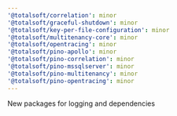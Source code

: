 ```yaml
---
'@totalsoft/correlation': minor
'@totalsoft/graceful-shutdown': minor
'@totalsoft/key-per-file-configuration': minor
'@totalsoft/multitenancy-core': minor
'@totalsoft/opentracing': minor
'@totalsoft/pino-apollo': minor
'@totalsoft/pino-correlation': minor
'@totalsoft/pino-mssqlserver': minor
'@totalsoft/pino-multitenancy': minor
'@totalsoft/pino-opentracing': minor
---
```


New packages for logging and dependencies
